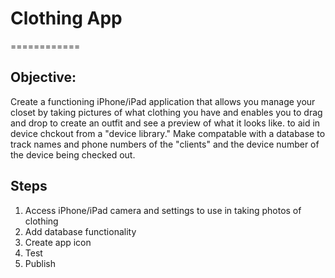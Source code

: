 # Clothing App
============
## Objective:
Create a functioning iPhone/iPad application that allows you manage your closet by taking pictures of what clothing you have and enables you to drag and drop to create an outfit and see a preview of what it looks like.
to aid in device chckout from a "device library." Make compatable with a database to track names and phone numbers  of the "clients" and the device number of the device being checked out.

## Steps
1. Access iPhone/iPad camera and settings to use in taking photos of clothing
2. Add database functionality
3. Create app icon
4. Test
5. Publish
